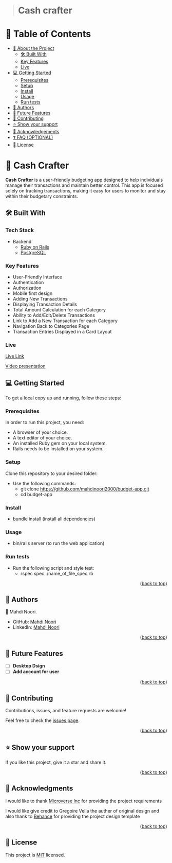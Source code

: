 <a name="readme-top"></a>

<div align="center">

</div>

> # Cash crafter

# 📗 Table of Contents

- [📖 About the Project](#about-project)
  - [🛠 Built With](#built-with)
  - [Key Features](#key-features)
  - [Live](#live)
- [💻 Getting Started](#getting-started)
  - [Prerequisites](#prerequisites)
  - [Setup](#setup)
  - [Install](#install)
  - [Usage](#usage)
  - [Run tests](#run-tests)
- [👥 Authors](#authors)
- [🔭 Future Features](#future-features)
- [🤝 Contributing](#contributing)
- [⭐️ Show your support](#support)
- [🙏 Acknowledgements](#acknowledgements)
- [❓ FAQ (OPTIONAL)](#faq)
- [📝 License](#license)

# 📖 Cash Crafter <a name="about-project"></a>

**Cash Crafter** is a user-friendly budgeting app designed to help individuals manage their transactions and maintain better control. This app is focused solely on tracking transactions, making it easy for users to monitor and stay within their budgetary constraints.

## 🛠 Built With <a name="built-with"></a>

### Tech Stack <a name="tech-stack"></a>
- <summary>Backend</summary>
    <ul>
      <li><a href="https://rubyonrails.org/">Ruby on Rails</a></li>
      <li><a href="https://www.postgresql.org/">PostgreSQL</a></li>
    </ul>

### Key Features <a name="key-features"></a>

- User-Friendly Interface
- Authentication
- Authorization
- Mobile first design
- Adding New Transactions
- Displaying Transaction Details
- Total Amount Calculation for each Category
- Ability to Add/Edit/Delete Transactions
- Link to Add a New Transaction for each Category
- Navigation Back to Categories Page
- Transaction Entries Displayed in a Card Layout

<!-- LIVE DEMO -->

### Live <a name="live"></a>

<a href='https://budget-app-4ags.onrender.com/'>Live Link</a>


<a href='https://drive.google.com/file/d/1ESO5Cme9Tr6u878FkcGz--MRmV0Ud7QJ/view?usp=sharing'>Video presentation</a>



<!-- GETTING STARTED -->

## 💻 Getting Started <a name="getting-started"></a>

To get a local copy up and running, follow these steps:

### Prerequisites

In order to run this project, you need:
  - A browser of your choice.
  - A text editor of your choice.
  - An installed Ruby gem on your local system.
  - Rails needs to be installed on your system.

### Setup

Clone this repository to your desired folder:

- Use the following commands:
  - git clone https://github.com/mahdinoori2000/budget-app.git
  - cd budget-app

### Install
  - bundle install (install all dependencies)

### Usage

- bin/rails server (to run the web application)

### Run tests
- Run the following script and style test:
  - rspec spec ./name_of_file_spec.rb

<p align="right">(<a href="#readme-top">back to top</a>)</p>


## 👥 Authors <a name="authors"></a>

👤 Mahdi Noori.

- GitHub: [Mahdi Noori](https://github.com/mahdinoori2000)
- LinkedIn: [Mahdi Noori](https://www.linkedin.com/in/mahdi-noori-hc201/)

<p align="right">(<a href="#readme-top">back to top</a>)</p>


## 🔭 Future Features <a name="future-features"></a>

- [ ] **Desktop Dsign**
- [ ] **Add account for user**

<p align="right">(<a href="#readme-top">back to top</a>)</p>

## 🤝 Contributing <a name="contributing"></a>

Contributions, issues, and feature requests are welcome!

Feel free to check the [issues page](https://github.com/mahdinoori2000/budget-app/issues).

<p align="right">(<a href="#readme-top">back to top</a>)</p>

## ⭐️ Show your support <a name="support"></a>

If you like this project, give it a star and share it.

<p align="right">(<a href="#readme-top">back to top</a>)</p>

## 🙏 Acknowledgments <a name="acknowledgements"></a>

 I would like to thank [Microverse Inc](https://www.github.com/microverseinc) for providing the project requirements

 I would like give credit to  Gregoire Vella the auther of original design and also thank to [Behance](https://www.behance.net/gallery/19759151/Snapscan-iOs-design-and-branding?tracking_source=) for providing the project design template

<p align="right">(<a href="#readme-top">back to top</a>)</p>


## 📝 License <a name="license"></a>

This project is [MIT](./MIT.md) licensed.